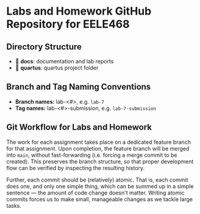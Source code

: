 # Labs and Homework GitHub Repository for EELE468


## Directory Structure

- 📁 **docs**: documentation and lab reports
- 📁 **quartus**: quartus project folder


## Branch and Tag Naming Conventions

- **Branch names:** lab-\<#\>, e.g. `lab-7`
- **Tag names:** lab-\<#\>-submission, e.g. `lab-7-submission`


## Git Workflow for Labs and Homework

The work for each assignment takes place on a dedicated feature branch for that assignment.
Upon completion, the feature branch will be merged into `main`, without fast-forwarding (i.e. forcing a merge commit to be created).
This preserves the branch structure, so that proper development flow can be verified by inspecting the resulting history.

Further, each commit should be (relatively) atomic.
That is, each commit does one, and only one simple thing, which can be summed up in a simple sentence — the amount of code change doesn't matter.
Writing atomic commits forces us to make small, manageable changes as we tackle large tasks.
